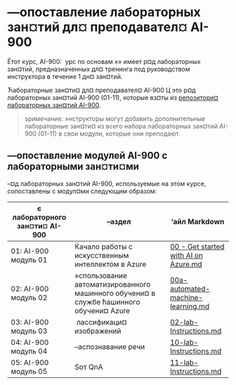 # —опоставление лабораторных зан¤тий дл¤ преподавател¤ AI-900

Ётот курс, AI-900:  урс по основам »» имеет р¤д лабораторных зан¤тий, предназначенных дл¤ тренинга под руководством инструктора в течение 1 дн¤ зан¤тий.

Ћабораторные зан¤ти¤ дл¤ преподавател¤ AI-900 Ц это р¤д лабораторных зан¤тий AI-900 (01-11), которые вз¤ты из [репозитори¤ лабораторных зан¤тий AI-900](https://github.com/MicrosoftLearning/AI-900RU-Microsoft-Azure-AI-Fundamentals).

> ѕримечание. »нструкторы могут добавить дополнительные лабораторные зан¤ти¤ из всего набора лабораторных зан¤тий AI-900 (01-11) в свои модули, которые они преподают.

## —опоставление модулей AI-900 с лабораторными зан¤ти¤ми

–¤д лабораторных зан¤тий AI-900, используемые на этом курсе, сопоставлены с модул¤ми следующим образом: 

| є лабораторного зан¤ти¤ AI-900 | –аздел | ‘айл Markdown |
| --- | --- | --- |
| 01: AI-900 модуль 01 | Ќачало работы с искусственным интеллектом в Azure | [00 - Get started with AI on Azure.md](https://github.com/MicrosoftLearning/AI-900RU-Microsoft-Azure-AI-Fundamentals/blob/master/Instructions/00%20-%20Get%20started%20with%20AI%20on%20Azure.md) |
| 02: AI-900 модуль 02 | »спользование автоматизированного машинного обучени¤ в службе ћашинного обучени¤ Azure | [00a-automated-machine-learning.md](https://github.com/MicrosoftLearning/AI-900RU-Microsoft-Azure-AI-Fundamentals/blob/master/Instructions/00a-automated-machine-learning.md) |
| 03: AI-900 модуль 03 |  лассификаци¤ изображений  | [02-lab-Instructions.md](https://github.com/MicrosoftLearning/AI-900RU-Microsoft-Azure-AI-Fundamentals/blob/master/Instructions/02-lab-Instructions.md) |
| 04: AI-900 модуль 04 | –аспознавание речи | [10-lab-Instructions.md](https://github.com/MicrosoftLearning/AI-900RU-Microsoft-Azure-AI-Fundamentals/blob/master/Instructions/10-lab-Instructions.md) |
| 05: AI-900 модуль 05 | Ѕот QnA | [11-lab-Instructions.md](https://github.com/MicrosoftLearning/AI-900RU-Microsoft-Azure-AI-Fundamentals/blob/master/Instructions/11-lab-Instructions.md) |

